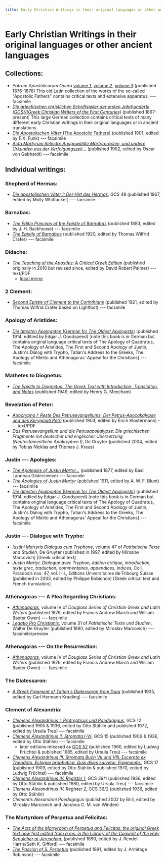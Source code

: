 ```yaml
---
title: Early Christian Writings in their original languages or other ancient languages
---
```


# Early Christian Writings in their original languages or other ancient languages

## Collections:

* *Patrum Apostolicorum Opera* [volume 1](https://books.google.com/books?id=7hQ-AAAAYAAJ), [volume 2](https://books.google.com/books?id=WRU-AAAAYAAJ), [volume 3](https://books.google.com/books?id=bB4-AAAAYAAJ) (published 1876-1878) This old Latin collection of the works of the so-called "Apostolic Fathers" contains critical texts and extensive apparatus. --- facsimile
* [*Die griechischen christlichen Schriftsteller der ersten Jahrhunderte (GCS)/(Greek Christian Writers of the First Centuries)*](https://bibelexegese.bbaw.de/publikationsreihen/gcs/) (published 1897-present) This large German collection contains critical texts of many different early Christian writings in their original languages or in ancient translations.
* [*Die Apostolischen Väter* (The Apostolic Fathers)](https://archive.org/details/dieapostolischen00clem) (published 1901, edited by F.X. Funk) --- facsimile
* [*Acta Martyrum Selecta: Ausgewählte Märtyreracten, und andere Urkunden aus der Verfolgungszeit...*](https://archive.org/details/actamartyrumsel00gebhgoog) (published 1902, edited by Oscar von Gebhardt) --- facsimile

## Individual writings:

### Shepherd of Hermas:

* [*Die apostolischen Väter I: Der Hirt des Hermas*](https://www.degruyter.com/viewbooktoc/product/185496), *GCS* 48 (published 1967, edited by Molly Whittacker) --- facsimile

### Barnabas:
* [*The Editio Princeps of the Epistle of Barnabas*](https://archive.org/details/editioprincepsof00barn) (published 1883, edited by J. H. Backhouse) --- facsimile
* [*The Epistle of Barnabas*](https://books.google.com/books?id=8ktOAAAAYAAJ) (published 1920, edited by Thomas Wilfrid Crafer) --- facsimile

### Didache:
* [*The Teaching of the Apostles: A Critical Greek Edition*](http://bibletranslation.ws/trans/didache.pdf) (published originally in 2010 but revised since, edited by David Robert Palmer) --- text/PDF
  * [local mirror](didache_palmer.pdf)

### 2 Clement:
* [*Second Epistle of Clement to the Corinthians*](https://archive.org/details/secondepistleofc00clemuoft) (published 1921, edited by Thomas Wilfrid Crafer based on Lightfoot) --- facsimile

### Apology of Aristides:
* [*Die ältesten Apologeten* (German for *The Oldest Apologists*)](http://files.xpian.info/diealtestenapologeten.pdf) (published 1914, editied by Edgar J. Goodspeed) [note this book is in German but contains original language critical texts of The Apology of Quadratus, The Apology of Aristides, The First and Second Apology of Justin, Justin's Dialog with Trypho, Tatian's Address to the Greeks, The Apology of Melito and Athenagoras' Appeal for the Christians] --- facsimile

### Mathetes to Diognetus:
* [*The Epistle to Diognetus: The Greek Text with Introduction, Translation, and Notes*](eng/diognetus_meecham.html) (published 1949, edited by Henry G. Meecham)

### Revelation of Peter:
* [*Apocrypha I: Reste Des Petrusevangeliums, Der Petrus-Apocakalypse und des Kerygmati Petri*](apocalypse_of_peter_klostermann.pdf) (published 1903, edited by Erich Klostermann) --- text/PDF
* *Das Petrusevangelium und die Petrusapokalypse: Die griechischen Fragmente mit deutscher und englischer Übersetzung (Neutestamentliche Apokryphen I)*, De Gruyter (published 2004, edited by Tobias Nicklas and Thomas J. Kraus)

### Justin --- Apologies:
* [*The Apologies of Justin Martyr...*](https://archive.org/details/apologiesofjusti00just) (published 1877, edited by Basil Lanneau Gildersleeve) --- facsimile
* [*The Apologies of Justin Martyr*](https://archive.org/details/apologiesofjust00just) (published 1911, edited by A. W. F. Blunt) --- facsimile
* [*Die ältesten Apologeten* (German for *The Oldest Apologists*)](http://files.xpian.info/diealtestenapologeten.pdf) (published 1914, edited by Edgar J. Goodspeed) [note this book is in German but contains original language critical texts of The Apology of Quadratus, The Apology of Aristides, The First and Second Apology of Justin, Justin's Dialog with Trypho, Tatian's Address to the Greeks, The Apology of Melito and Athenagoras' Appeal for the Christians] --- facsimile

### Justin --- Dialogue with Trypho:
* *Iustini Martyris Dialogus cum Tryphone*, volume 47 of *Patristische Texte und Studien*, De Gruyter (published in 1997, edited by Miroslav Marcovich) [Greek critical text]
* *Justin Martyr, Dialogue avec Tryphon, édition critique, introduction, texte grec, traduction, commentaires, appendices, indices*, Coll. Paradosis nos. 47, vol. I-II., Editions Universitaires de Fribourg Suisse (published in 2003, edited by Philippe Bobichon) [Greek critical text and French translation]

### Athenagoras --- A Plea Regarding Christians:
* [*Athenagoras*](https://catalog.hathitrust.org/Record/001406280), volume IV of *Douglass Series of Christian Greek and Latin Writers* (published 1876, edited by Francis Andrew March and William Baxter Owen) --- facsimile
* [*Legatio Pro Christianis*](https://books.google.com/books?id=7w_0CQAAQBAJ), volume 31 of *Patristische Texte und Studien*, Walter De Gruyter (published 1990, edited by Miroslav Marcovich) --- facsimile/preview

### Athenagoras --- On the Resurrection:
* [*Athenagoras*](https://catalog.hathitrust.org/Record/001406280), volume IV of *Douglass Series of Christian Greek and Latin Writers* (published 1876, edited by Francis Andrew March and William Baxter Owen) --- facsimile

### The Diatessaron:
* [*A Greek Fragment of Tatian's Diatessaron from Dura*](https://archive.org/details/MN41439ucmf_4) (published 1935, edited by Carl Hermann Kraeling) --- facsimile

### Clement of Alexandria:
* [*Clemens Alexandrinus I. Protrepticus und Paedagogus*](http://www.archive.org/details/clemensalexandri01clemuoft), GCS 12 (published 1905 & 1936, edited by Otto Stählin and published 1972, edited by Ursula Treu) --- facsimile
* [*Clemens Alexandrinus II. Stromata I-VI*](https://books.google.com/books?id=n1wPAAAAYAAJ), GCS 15 (published 1906 & 1936, edited by Otto Stählin) --- facsimile
  * later editions released as [GCS 52](https://digilib.bbaw.de/digitallibrary/digilib.html?fn=/silo10/GCS/GCS_52/) (published 1960, edited by Ludwig Früchtel & published 1985, edited by Ursula Treu) --- facsimile
* [*Clemens Alexandrinus III. Stromata Buch VII und VIII. Excerpta ex Theodoto. Eclogae prophetica. Quis dives salvetur. Fragmente.*](http://www.archive.org/details/clemensalexandri17clemuoft), GCS 17 (published 1909, edited by Otto Stählin & published 1970, edited by Ludwig Früchtel) --- facsimile
* [*Clemens Alexandrinus IV. Register 1*](http://www.archive.org/details/clemensalexandri04clemuoft), GCS 39/1 (published 1936, edited by Otto Stählin & published 1980, edited by Ursula Treu) --- facsimile
* *Clemens Alexandrinus IV. Register 2*, GCS 39/2 (published 1936, edited by Otto Stählin)
* *Clementis Alexandrini Paedagogus* (published 2002 by Brill, edited by Miroslav Marcovich and Jacobus C. M. van Winden)

### The Martyrdom of Perpetua and Felicitas:
* [*The Acts of the Martyrdom of Perpetua and Felicitas: the original Greek text now first edited from a ms. in the Library of the Convent of the Holy Sepulcher at Jerusalem.*](https://archive.org/details/TheActsOfTheMartyrdom) (published 1890, edited by  J. Rendel Harris/Seth K. Gifford) --- facsimile
* [*The Passion of S. Perpetua*](https://archive.org/details/MN5140ucmf_2) (published 1891, edited by J. Armitage Robinson) --- facsimile
